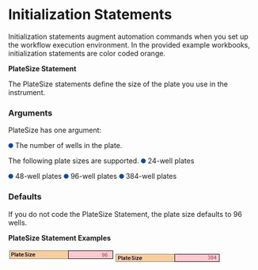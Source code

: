 # Initialization Statements



Initialization statements augment automation commands when you set up the workflow execution environment. In the provided example workbooks, initialization statements are color coded orange.

**PlateSize Statement**

The PlateSize statements define the size of the plate you use in the instrument.

### Arguments

PlateSize has one argument:

![](<../../../../../.gitbook/assets/0 (6).png>) The number of wells in the plate.

The following plate sizes are supported. ![](<../../../../../.gitbook/assets/1 (7).png>) 24-well plates

![](<../../../../../.gitbook/assets/2 (4).png>) 48-well plates ![](<../../../../../.gitbook/assets/3 (7).png>) 96-well plates ![](<../../../../../.gitbook/assets/4 (6).png>) 384-well plates

### Defaults

If you do not code the PlateSize Statement, the plate size defaults to 96 wells.

**PlateSize Statement Examples**

![](../../../../../.gitbook/assets/5.jpeg) ![](<../../../../../.gitbook/assets/6 (1).jpeg>)

